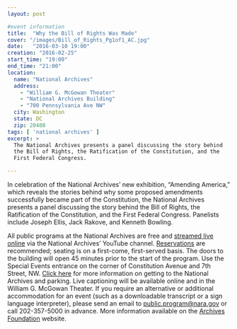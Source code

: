 ```yaml
---
layout: post

#event information
title:  "Why the Bill of Rights Was Made"
cover: "/images/Bill_of_Rights_Pg1of1_AC.jpg"
date:   "2016-03-10 19:00"
creation: "2016-02-25"
start_time: "19:00"
end_time: "21:00"
location:
  name: "National Archives"
  address:
    - "William G. McGowan Theater"
    - "National Archives Building"
    - "700 Pennsylvania Ave NW"
  city: Washington
  state: DC
  zip: 20408
tags: [ 'national archives' ]
excerpt: >
  The National Archives presents a panel discussing the story behind
  the Bill of Rights, the Ratification of the Constitution, and the 
  First Federal Congress.

---
```


In celebration of the National Archives’ new exhibition,
“Amending America,” which reveals the stories behind why some
proposed amendments successfully became part of the Constitution,
the National Archives presents a panel discussing the story
behind the Bill of Rights, the Ratification of the Constitution,
and the First Federal Congress. Panelists include Joseph Ellis,
Jack Rakove, and Kenneth Bowling.

All public programs at the National Archives are free and
[streamed live online](http://www.youtube.com/user/usnationalarchives)
via the National Archives’ YouTube channel.
[Reservations](https://giving.archivesfoundation.org/publicprograms)
are recommended; seating is on a first-come,
first-served basis. The doors to the building will open 45 minutes
prior to the start of the program. Use the Special Events entrance
on the corner of Constitution Avenue and 7th Street, NW.
[Click here](http://www.archivesfoundation.org/visit/archives-in-dc/parking/)
for more information on getting to the National Archives and parking.
Live captioning will be available online and in the William G. McGowan
Theater. If you require an alternative or additional accommodation
for an event (such as a downloadable transcript or a sign
language interpreter), please send an email to public.program@nara.gov
or call 202-357-5000 in advance. More information available on the
[Archives Foundation](http://www.archivesfoundation.org/event/bill-rights-made/)
website.

